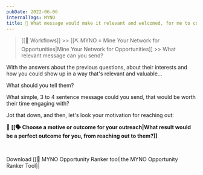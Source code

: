 ```yaml
---
pubDate: 2022-06-06
internalTags: MYNO
title: 📯 What message would make it relevant and welcomed, for me to contact them?
---
```


> [[🔁 Workflows]] >> [[⛏️ MYNO = Mine Your Network for Opportunities|Mine Your Network for Opportunities]] >> What relevant message can you send?

With the answers about the previous questions, about their interests and how you could show up in a way that's relevant and valuable...

What should you tell them?

What simple, 3 to 4 sentence message could you send, that would be worth their time engaging with?

Jot that down, and then, let's look your motivation for reaching out:

🎯 **[[🗣️ Choose a motive or outcome for your outreach|What result would be a perfect outcome for you, from reaching out to them?]]**

<br />

Download [[🔧 MYNO Opportunity Ranker tool|the MYNO Opportunity Ranker Tool]]
